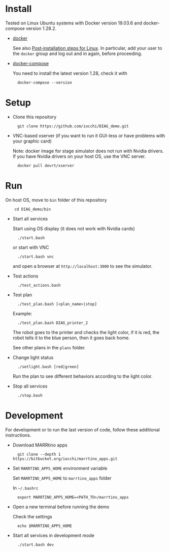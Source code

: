 # Install

Tested on Linux Ubuntu systems with Docker version 19.03.6 and docker-compose version 1.28.2.

* [docker](http://www.docker.com)

    See also 
    [Post-installation steps for Linux](https://docs.docker.com/install/linux/linux-postinstall/).
    In particular, add your user to the `docker` group and log out and in again, before proceeding.

* [docker-compose](https://docs.docker.com/compose/install/)

    You need to install the latest version 1.28, check it with

        docker-compose --version


# Setup

* Clone this repository

        git clone https://github.com/iocchi/DIAG_demo.git


* VNC-based xserver (if you want to run it GUI-less or have problems with your graphic card)

    Note: docker image for stage simulator does not run with Nvidia drivers.
    If you have Nvidia drivers on your host OS, use the VNC server.

        docker pull devrt/xserver


# Run

On host OS, move to `bin` folder of this repository

        cd DIAG_demo/bin


* Start all services

    Start using OS display (it does not work with Nvidia cards)

        ./start.bash

    or start with VNC

        ./start.bash vnc

    and open a browser at `http://localhost:3000` to see the simulator.


* Test actions

        ./test_actions.bash


* Test plan

        ./test_plan.bash [<plan_name>|stop]

    Example:

        ./test_plan.bash DIAG_printer_2

    The robot goes to the printer and checks the light color, if it is red, the robot tells it to the blue person, then it goes back home.

    See other plans in the `plans` folder.


* Change light status

        ./setlight.bash [red|green]

    Run the plan to see different behaviors according to the light color.

* Stop all services

        ./stop.bash


# Development

For development or to run the last version of code, follow these additional instructions. 

* Download MARRtino apps

        git clone --depth 1 https://bitbucket.org/iocchi/marrtino_apps.git

* Set `MARRTINO_APPS_HOME` environment variable

    Set `MARRTINO_APPS_HOME` to  `marrtino_apps` folder

    In `~/.bashrc`

        export MARRTINO_APPS_HOME=<PATH_TO>/marrtino_apps


* Open a new terminal before running the demo
    
    Check the settings

        echo $MARRTINO_APPS_HOME

* Start all services in development mode

        ./start.bash dev

